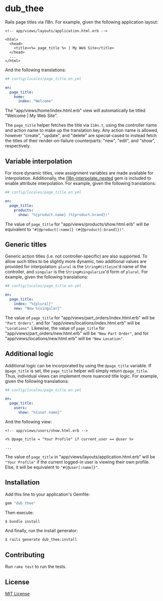 # dub_thee

Rails page titles via I18n.  For example, given the following
application layout:

```html+erb
<!-- app/views/layouts/application.html.erb -->

<html>
  <head>
    <title><%= page_title %> | My Web Site</title>
  </head>
  ...
</html>
```

And the following translations:

```yaml
## config/locales/page_title.en.yml

en:
  page_title:
    home:
      index: "Welcome"
```

The "app/views/home/index.html.erb" view will automatically be titled
"Welcome | My Web Site".

The `page_title` helper fetches the title via `I18n.t`, using the
controller name and action name to make up the translation key.  Any
action name is allowed, however "create", "update", and "delete" are
special-cased to instead fetch the titles of their render-on-failure
counterparts: "new", "edit", and "show", respectively.


## Variable interpolation

For more dynamic titles, view assignment variables are made available
for interpolation.  Additionally, the [i18n-interpolate_nested] gem
is included to enable attribute interpolation.  For example, given the
following translations:

```yaml
## config/locales/page_title.en.yml

en:
  page_title:
    products:
      show: "%{product.name} (%{product.brand})"
```

The value of `page_title` for "app/views/products/show.html.erb" will be
equivalent to `"#{@product[:name]} (#{@product[:brand]})"`.

[i18n-interpolate_nested]: https://rubygems.org/gems/i18n-interpolate_nested


## Generic titles

Generic action titles (i.e. not controller-specific) are also supported.
To allow such titles to be slightly more dynamic, two additional values
are provided for interpolation: `plural` is the `String#titleize`'d name
of the controller, and `singular` is the `String#singularize`'d form of
`plural`.  For example, given the following translations:

```yaml
## config/locales/page_title.en.yml

en:
  page_title:
    index: "%{plural}"
    new: "New %{singular}"
```

The value of `page_title` for "app/views/part_orders/index.html.erb"
will be `"Part Orders"`, and for "app/views/locations/index.html.erb"
will be `"Locations"`.  Likewise, the value of `page_title` for
"app/views/part_orders/new.html.erb" will be `"New Part Order"`, and for
"app/views/locations/new.html.erb" will be `"New Location"`.


## Additional logic

Additional logic can be incorporated by using the `@page_title`
variable.  If `@page_title` is set, the `page_title` helper will simply
return `@page_title`.  Thus, individual views can implement more nuanced
title logic.  For example, given the following translations:

```yaml
## config/locales/page_title.en.yml

en:
  page_title:
    users:
      show: "%{user.name}"
```

And the following view:

```html+erb
<!-- app/views/users/show.html.erb -->

<% @page_title = "Your Profile" if current_user == @user %>

...
```

The value of `page_title` in "app/views/layouts/application.html.erb"
will be `"Your Profile"` if the current logged-in user is viewing their
own profile.  Else, it will be equivalent to `"#{@user[:name]}"`.


## Installation

Add this line to your application's Gemfile:

```ruby
gem "dub_thee"
```

Then execute:

```bash
$ bundle install
```

And finally, run the install generator:

```bash
$ rails generate dub_thee:install
```


## Contributing

Run `rake test` to run the tests.


## License

[MIT License](https://opensource.org/licenses/MIT)

